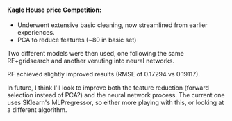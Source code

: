 #### Kagle House price Competition:

- Underwent extensive basic cleaning, now streamlined from earlier experiences.
- PCA to reduce features (~80 in basic set)

Two different models were then used, one following the same RF+gridsearch and another venuting into neural networks.

RF achieved slightly improved results (RMSE of 0.17294 vs 0.19117).

In future, I think I'll look to improve both the feature reduction (forward selection instead of PCA?) and the neural network process. 
The current one uses SKlearn's MLPregressor, so either more playing with this, or looking at a different algorithm.
